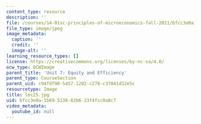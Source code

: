 ```yaml
---
content_type: resource
description: ''
file: /courses/14-01sc-principles-of-microeconomics-fall-2011/bfcc3e0a1b69513882b623f4fcc0a8c7_lec25.jpg
file_type: image/jpeg
image_metadata:
  caption: ''
  credit: ''
  image-alt: ''
learning_resource_types: []
license: https://creativecommons.org/licenses/by-nc-sa/4.0/
ocw_type: OCWImage
parent_title: 'Unit 7: Equity and Efficiency'
parent_type: CourseSection
parent_uid: c94fdf90-5457-1202-c278-c37041d32e5c
resourcetype: Image
title: lec25.jpg
uid: bfcc3e0a-1b69-5138-82b6-23f4fcc0a8c7
video_metadata:
  youtube_id: null
---
```


